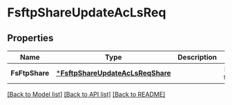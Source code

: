 # FsftpShareUpdateAcLsReq

## Properties
Name | Type | Description | Notes
------------ | ------------- | ------------- | -------------
**FsFtpShare** | [***FsftpShareUpdateAcLsReqShare**](FSFTPShareUpdateACLsReq_Share.md) |  | [default to null]

[[Back to Model list]](../README.md#documentation-for-models) [[Back to API list]](../README.md#documentation-for-api-endpoints) [[Back to README]](../README.md)


